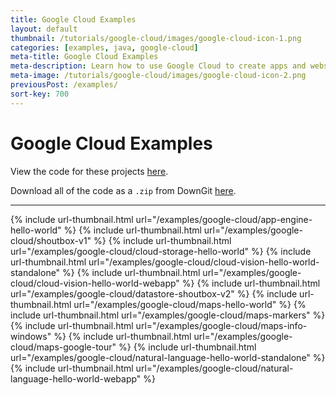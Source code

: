 ```yaml
---
title: Google Cloud Examples
layout: default
thumbnail: /tutorials/google-cloud/images/google-cloud-icon-1.png
categories: [examples, java, google-cloud]
meta-title: Google Cloud Examples
meta-description: Learn how to use Google Cloud to create apps and websites!
meta-image: /tutorials/google-cloud/images/google-cloud-icon-2.png
previousPost: /examples/
sort-key: 700
---
```


# Google Cloud Examples

View the code for these projects [here](https://github.com/KevinWorkman/HappyCoding/tree/gh-pages/examples/google-cloud/google-cloud-example-projects).

Download all of the code as a `.zip` from DownGit [here](https://downgit.github.io/#/home?url=https://github.com/KevinWorkman/HappyCoding/tree/gh-pages/examples/google-cloud/google-cloud-example-projects).

---

{% include url-thumbnail.html url="/examples/google-cloud/app-engine-hello-world" %}
{% include url-thumbnail.html url="/examples/google-cloud/shoutbox-v1" %}
{% include url-thumbnail.html url="/examples/google-cloud/cloud-storage-hello-world" %}
{% include url-thumbnail.html url="/examples/google-cloud/cloud-vision-hello-world-standalone" %}
{% include url-thumbnail.html url="/examples/google-cloud/cloud-vision-hello-world-webapp" %}
{% include url-thumbnail.html url="/examples/google-cloud/datastore-shoutbox-v2" %}
{% include url-thumbnail.html url="/examples/google-cloud/maps-hello-world" %}
{% include url-thumbnail.html url="/examples/google-cloud/maps-markers" %}
{% include url-thumbnail.html url="/examples/google-cloud/maps-info-windows" %}
{% include url-thumbnail.html url="/examples/google-cloud/maps-google-tour" %}
{% include url-thumbnail.html url="/examples/google-cloud/natural-language-hello-world-standalone" %}
{% include url-thumbnail.html url="/examples/google-cloud/natural-language-hello-world-webapp" %}